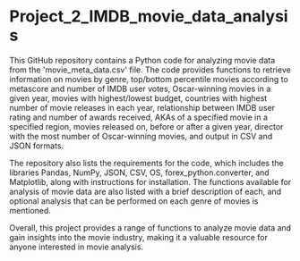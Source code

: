 # Project_2_IMDB_movie_data_analysis

This GitHub repository contains a Python code for analyzing movie data from the 'movie_meta_data.csv' file. The code provides functions to retrieve information on movies by genre, top/bottom percentile movies according to metascore and number of IMDB user votes, Oscar-winning movies in a given year, movies with highest/lowest budget, countries with highest number of movie releases in each year, relationship between IMDB user rating and number of awards received, AKAs of a specified movie in a specified region, movies released on, before or after a given year, director with the most number of Oscar-winning movies, and output in CSV and JSON formats.

The repository also lists the requirements for the code, which includes the libraries Pandas, NumPy, JSON, CSV, OS, forex_python.converter, and Matplotlib, along with instructions for installation. The functions available for analysis of movie data are also listed with a brief description of each, and optional analysis that can be performed on each genre of movies is mentioned.

Overall, this project provides a range of functions to analyze movie data and gain insights into the movie industry, making it a valuable resource for anyone interested in movie analysis.




